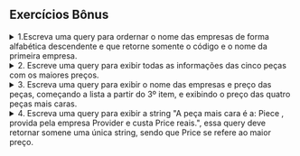 ## Exercícios Bônus
<details>
  <summary>1.Escreva uma query para ordernar o nome das empresas de forma alfabética descendente e que retorne somente o código e o nome da primeira empresa. </summary>

```sql

   ```  
</details>

<details>
  <summary>2. Escreve uma query para exibir todas as informações das cinco peças com os maiores preços.</summary>

```sql

   ```  
</details>
<details>
  <summary>3. Escreva uma query para exibir o nome das empresas e preço das peças, começando a lista a partir do 3º item, e exibindo o preço das quatro peças mais caras.</summary>

```sql

   ```  
</details>
<details>
  <summary>4. Escreva uma query para exibir a string "A peça mais cara é a: Piece , provida pela empresa Provider e custa Price reais.", essa query deve retornar somene uma única string, sendo que Price se refere ao maior preço.</summary>

```sql

   ```  
</details>
